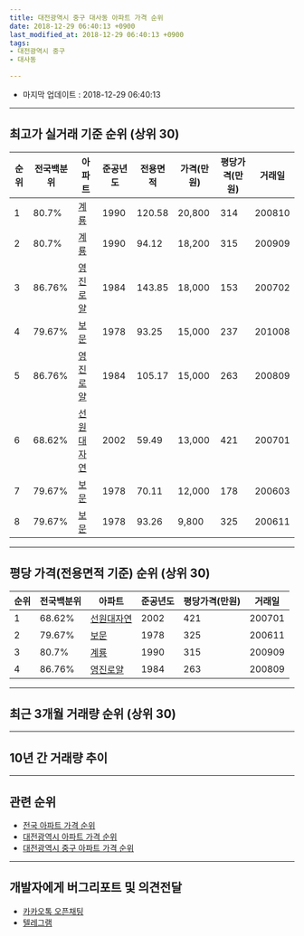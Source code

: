 ```yaml
---
title: 대전광역시 중구 대사동 아파트 가격 순위
date: 2018-12-29 06:40:13 +0900
last_modified_at: 2018-12-29 06:40:13 +0900
tags:
- 대전광역시 중구
- 대사동

---
```


* 마지막 업데이트 : 2018-12-29 06:40:13

---

## 최고가 실거래 기준 순위 (상위 30)


|순위|전국백분위|아파트|준공년도|전용면적|가격(만원)|평당가격(만원)|거래일|
|---|---|---|---|---|---|---|---|
|1|80.7%|[계룡](https://search.naver.com/search.naver?query=%EB%8C%80%EC%A0%84%EA%B4%91%EC%97%AD%EC%8B%9C+%EC%A4%91%EA%B5%AC+%EB%8C%80%EC%82%AC%EB%8F%99+%EA%B3%84%EB%A3%A1)|1990|120.58|20,800|314|200810|
|2|80.7%|[계룡](https://search.naver.com/search.naver?query=%EB%8C%80%EC%A0%84%EA%B4%91%EC%97%AD%EC%8B%9C+%EC%A4%91%EA%B5%AC+%EB%8C%80%EC%82%AC%EB%8F%99+%EA%B3%84%EB%A3%A1)|1990|94.12|18,200|315|200909|
|3|86.76%|[영진로얄](https://search.naver.com/search.naver?query=%EB%8C%80%EC%A0%84%EA%B4%91%EC%97%AD%EC%8B%9C+%EC%A4%91%EA%B5%AC+%EB%8C%80%EC%82%AC%EB%8F%99+%EC%98%81%EC%A7%84%EB%A1%9C%EC%96%84)|1984|143.85|18,000|153|200702|
|4|79.67%|[보문](https://search.naver.com/search.naver?query=%EB%8C%80%EC%A0%84%EA%B4%91%EC%97%AD%EC%8B%9C+%EC%A4%91%EA%B5%AC+%EB%8C%80%EC%82%AC%EB%8F%99+%EB%B3%B4%EB%AC%B8)|1978|93.25|15,000|237|201008|
|5|86.76%|[영진로얄](https://search.naver.com/search.naver?query=%EB%8C%80%EC%A0%84%EA%B4%91%EC%97%AD%EC%8B%9C+%EC%A4%91%EA%B5%AC+%EB%8C%80%EC%82%AC%EB%8F%99+%EC%98%81%EC%A7%84%EB%A1%9C%EC%96%84)|1984|105.17|15,000|263|200809|
|6|68.62%|[선원대자연](https://search.naver.com/search.naver?query=%EB%8C%80%EC%A0%84%EA%B4%91%EC%97%AD%EC%8B%9C+%EC%A4%91%EA%B5%AC+%EB%8C%80%EC%82%AC%EB%8F%99+%EC%84%A0%EC%9B%90%EB%8C%80%EC%9E%90%EC%97%B0)|2002|59.49|13,000|421|200701|
|7|79.67%|[보문](https://search.naver.com/search.naver?query=%EB%8C%80%EC%A0%84%EA%B4%91%EC%97%AD%EC%8B%9C+%EC%A4%91%EA%B5%AC+%EB%8C%80%EC%82%AC%EB%8F%99+%EB%B3%B4%EB%AC%B8)|1978|70.11|12,000|178|200603|
|8|79.67%|[보문](https://search.naver.com/search.naver?query=%EB%8C%80%EC%A0%84%EA%B4%91%EC%97%AD%EC%8B%9C+%EC%A4%91%EA%B5%AC+%EB%8C%80%EC%82%AC%EB%8F%99+%EB%B3%B4%EB%AC%B8)|1978|93.26|9,800|325|200611|


---

## 평당 가격(전용면적 기준) 순위 (상위 30)


|순위|전국백분위|아파트|준공년도|평당가격(만원)|거래일|
|---|---|---|---|---|---|
|1|68.62%|[선원대자연](https://search.naver.com/search.naver?query=%EB%8C%80%EC%A0%84%EA%B4%91%EC%97%AD%EC%8B%9C+%EC%A4%91%EA%B5%AC+%EB%8C%80%EC%82%AC%EB%8F%99+%EC%84%A0%EC%9B%90%EB%8C%80%EC%9E%90%EC%97%B0)|2002|421|200701|
|2|79.67%|[보문](https://search.naver.com/search.naver?query=%EB%8C%80%EC%A0%84%EA%B4%91%EC%97%AD%EC%8B%9C+%EC%A4%91%EA%B5%AC+%EB%8C%80%EC%82%AC%EB%8F%99+%EB%B3%B4%EB%AC%B8)|1978|325|200611|
|3|80.7%|[계룡](https://search.naver.com/search.naver?query=%EB%8C%80%EC%A0%84%EA%B4%91%EC%97%AD%EC%8B%9C+%EC%A4%91%EA%B5%AC+%EB%8C%80%EC%82%AC%EB%8F%99+%EA%B3%84%EB%A3%A1)|1990|315|200909|
|4|86.76%|[영진로얄](https://search.naver.com/search.naver?query=%EB%8C%80%EC%A0%84%EA%B4%91%EC%97%AD%EC%8B%9C+%EC%A4%91%EA%B5%AC+%EB%8C%80%EC%82%AC%EB%8F%99+%EC%98%81%EC%A7%84%EB%A1%9C%EC%96%84)|1984|263|200809|


---

## 최근 3개월 거래량 순위 (상위 30)


<div style="width:100%;">
    <canvas id="deal_count_ranking" height="250"></canvas>
</div>


<script>
new Chart(document.getElementById("deal_count_ranking"), {
    type: 'horizontalBar',
    data: {
        labels: ['선원대자연', '계룡', '보문'],
        datasets: [{
            label: '실거래 수',
            data: [3, 1, 1],
            borderColor: "rgba(255, 0, 128, 1)",
            backgroundColor: "rgba(255, 0, 128, 0.5)",
            fill: false,
        }]
    },
    options: {
        responsive: true,
        title: {
            display: true,
            text: '최근 3개월 거래량 순위'
        },
        tooltips: {
            mode: 'index',
            intersect: false,
            callbacks: {
                title: function(tooltipItems, data) {
                    return "실거래 수:";
                },
                label: function(tooltipItem, data) {
                    return data.labels[tooltipItem.index] + ": " + tooltipItem.xLabel;
                }
            }
        },
        hover: {
            mode: 'nearest',
            intersect: true
        },
        scales: {
            xAxes: [{
                display: true,
                scaleLabel: {
                    display: true,
                    labelString: '실거래 수'
                },
                ticks: {
                    suggestedMin: 0,
                }
            }],
            yAxes: [{
                display: true,
                ticks: {
                    autoSkip: false,
                    callback: function(value, index, values) {
                        if (value.length > 15)
                            return value.substr(0, 13) + "...";
                        else
                            return value;
                    }
                },
                scaleLabel: {
                    display: false,
                }
            }]
        }
    }
});

</script>


---

## 10년 간 거래량 추이


<div style="width:100%;">
    <canvas id="deal_progress" height="250"></canvas>
</div>

<script>
new Chart(document.getElementById("deal_progress"), {
    type: 'line',
    data: {
        labels: ['200812','200901','200902','200903','200904','200905','200906','200907','200908','200909','200910','200911','200912','201001','201002','201003','201004','201005','201006','201007','201008','201009','201010','201011','201012','201101','201102','201103','201104','201105','201106','201107','201108','201109','201110','201111','201112','201201','201202','201203','201204','201205','201206','201207','201208','201209','201210','201211','201212','201301','201302','201303','201304','201305','201306','201307','201308','201309','201310','201311','201312','201401','201402','201403','201404','201405','201406','201407','201408','201409','201410','201411','201412','201501','201502','201503','201504','201505','201506','201507','201508','201509','201510','201511','201512','201601','201602','201603','201604','201605','201606','201607','201608','201609','201610','201611','201612','201701','201702','201703','201704','201705','201706','201707','201708','201709','201710','201711','201712','201801','201802','201803','201804','201805','201806','201807','201808','201809','201810','201811','201812'],
        datasets: [{
            label: '실거래 수',
            pointRadius: 1,
            data: [1, 2, 1, 2, 3, 6, 2, 7, 5, 6, 10, 10, 8, 6, 8, 7, 4, 8, 2, 3, 6, 1, 1, 7, 8, 4, 4, 2, 7, 4, 1, 3, 3, 2, 3, 1, 1, 2, 3, 4, 2, 2, 4, 0, 3, 3, 1, 1, 1, 1, 4, 4, 5, 5, 3, 1, 3, 2, 4, 1, 1, 2, 4, 2, 3, 2, 1, 6, 4, 2, 2, 2, 1, 1, 1, 4, 5, 1, 4, 2, 2, 2, 2, 2, 2, 4, 2, 5, 4, 0, 3, 1, 4, 4, 2, 3, 3, 0, 4, 8, 4, 1, 3, 1, 2, 3, 2, 1, 3, 3, 7, 2, 2, 1, 1, 3, 1, 4, 2, 2, 1],
            borderColor: "rgba(255, 201, 14, 1)",
            backgroundColor: "rgba(255, 201, 14, 0.5)",
            fill: true,
        }]
    },
    options: {
        responsive: true,
        title: {
            display: true,
            text: '10년간 거래량 추이'
        },
        tooltips: {
            mode: 'index',
            intersect: false,
        },
        hover: {
            mode: 'nearest',
            intersect: true
        },
        scales: {
            xAxes: [{
                display: true,
                scaleLabel: {
                    display: true,
                    labelString: '년/월'
                }
            }],
            yAxes: [{
                display: true,
                ticks: {
                    suggestedMin: 0,
                },
                scaleLabel: {
                    display: true,
                    labelString: '실거래 수'
                }
            }]
        }
    }
});

</script>


---

## 관련 순위

- [전국 아파트 가격 순위](https://inasie.github.io/apt-ranking/전국)
- [대전광역시 아파트 가격 순위](https://inasie.github.io/apt-ranking/대전광역시)
- [대전광역시 중구 아파트 가격 순위](https://inasie.github.io/apt-ranking/대전광역시-중구)


---

## 개발자에게 버그리포트 및 의견전달

- [카카오톡 오픈채팅](https://open.kakao.com/o/gLJUAP4)
- [텔레그램](https://t.me/inasie)


